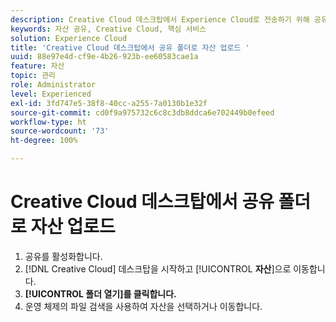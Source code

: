 ```yaml
---
description: Creative Cloud 데스크탑에서 Experience Cloud로 전송하기 위해 공유 폴더에 자산을 업로드하는 방법을 알아봅니다.
keywords: 자산 공유, Creative Cloud, 핵심 서비스
solution: Experience Cloud
title: 'Creative Cloud 데스크탑에서 공유 폴더로 자산 업로드 '
uuid: 88e97e4d-cf9e-4b26-923b-ee60583cae1a
feature: 자산
topic: 관리
role: Administrator
level: Experienced
exl-id: 3fd747e5-38f8-40cc-a255-7a0130b1e32f
source-git-commit: cd0f9a975732c6c8c3db8ddca6e702449b0efeed
workflow-type: ht
source-wordcount: '73'
ht-degree: 100%

---
```


# Creative Cloud 데스크탑에서 공유 폴더로 자산 업로드

1. 공유를 활성화합니다.
1. [!DNL Creative Cloud] 데스크탑을 시작하고 [!UICONTROL **자산**]&#x200B;으로 이동합니다.
1. **[!UICONTROL 폴더 열기]를 클릭합니다.**
1. 운영 체제의 파일 검색을 사용하여 자산을 선택하거나 이동합니다.
